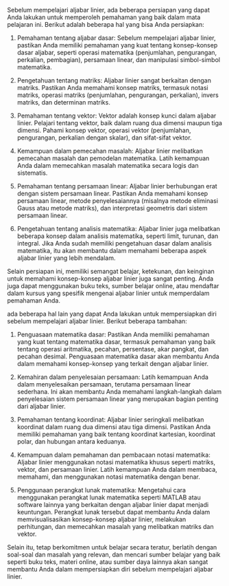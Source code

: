 Sebelum mempelajari aljabar linier, ada beberapa persiapan yang dapat Anda lakukan untuk memperoleh pemahaman yang baik dalam mata pelajaran ini. Berikut adalah beberapa hal yang bisa Anda persiapkan:

1. Pemahaman tentang aljabar dasar: Sebelum mempelajari aljabar linier, pastikan Anda memiliki pemahaman yang kuat tentang konsep-konsep dasar aljabar, seperti operasi matematika (penjumlahan, pengurangan, perkalian, pembagian), persamaan linear, dan manipulasi simbol-simbol matematika.

2. Pengetahuan tentang matriks: Aljabar linier sangat berkaitan dengan matriks. Pastikan Anda memahami konsep matriks, termasuk notasi matriks, operasi matriks (penjumlahan, pengurangan, perkalian), invers matriks, dan determinan matriks.

3. Pemahaman tentang vektor: Vektor adalah konsep kunci dalam aljabar linier. Pelajari tentang vektor, baik dalam ruang dua dimensi maupun tiga dimensi. Pahami konsep vektor, operasi vektor (penjumlahan, pengurangan, perkalian dengan skalar), dan sifat-sifat vektor.

4. Kemampuan dalam pemecahan masalah: Aljabar linier melibatkan pemecahan masalah dan pemodelan matematika. Latih kemampuan Anda dalam memecahkan masalah matematika secara logis dan sistematis.

5. Pemahaman tentang persamaan linear: Aljabar linier berhubungan erat dengan sistem persamaan linear. Pastikan Anda memahami konsep persamaan linear, metode penyelesaiannya (misalnya metode eliminasi Gauss atau metode matriks), dan interpretasi geometris dari sistem persamaan linear.

6. Pengetahuan tentang analisis matematika: Aljabar linier juga melibatkan beberapa konsep dalam analisis matematika, seperti limit, turunan, dan integral. Jika Anda sudah memiliki pengetahuan dasar dalam analisis matematika, itu akan membantu dalam memahami beberapa aspek aljabar linier yang lebih mendalam.

Selain persiapan ini, memiliki semangat belajar, ketekunan, dan keinginan untuk memahami konsep-konsep aljabar linier juga sangat penting. Anda juga dapat menggunakan buku teks, sumber belajar online, atau mendaftar dalam kursus yang spesifik mengenai aljabar linier untuk memperdalam pemahaman Anda.

ada beberapa hal lain yang dapat Anda lakukan untuk mempersiapkan diri sebelum mempelajari aljabar linier. Berikut beberapa tambahan:

1. Penguasaan matematika dasar: Pastikan Anda memiliki pemahaman yang kuat tentang matematika dasar, termasuk pemahaman yang baik tentang operasi aritmatika, pecahan, persentase, akar pangkat, dan pecahan desimal. Penguasaan matematika dasar akan membantu Anda dalam memahami konsep-konsep yang terkait dengan aljabar linier.

2. Kemahiran dalam penyelesaian persamaan: Latih kemampuan Anda dalam menyelesaikan persamaan, terutama persamaan linear sederhana. Ini akan membantu Anda memahami langkah-langkah dalam penyelesaian sistem persamaan linear yang merupakan bagian penting dari aljabar linier.

3. Pemahaman tentang koordinat: Aljabar linier seringkali melibatkan koordinat dalam ruang dua dimensi atau tiga dimensi. Pastikan Anda memiliki pemahaman yang baik tentang koordinat kartesian, koordinat polar, dan hubungan antara keduanya.

4. Kemampuan dalam pemahaman dan pembacaan notasi matematika: Aljabar linier menggunakan notasi matematika khusus seperti matriks, vektor, dan persamaan linier. Latih kemampuan Anda dalam membaca, memahami, dan menggunakan notasi matematika dengan benar.

5. Penggunaan perangkat lunak matematika: Mengetahui cara menggunakan perangkat lunak matematika seperti MATLAB atau software lainnya yang berkaitan dengan aljabar linier dapat menjadi keuntungan. Perangkat lunak tersebut dapat membantu Anda dalam memvisualisasikan konsep-konsep aljabar linier, melakukan perhitungan, dan memecahkan masalah yang melibatkan matriks dan vektor.

Selain itu, tetap berkomitmen untuk belajar secara teratur, berlatih dengan soal-soal dan masalah yang relevan, dan mencari sumber belajar yang baik seperti buku teks, materi online, atau sumber daya lainnya akan sangat membantu Anda dalam mempersiapkan diri sebelum mempelajari aljabar linier.